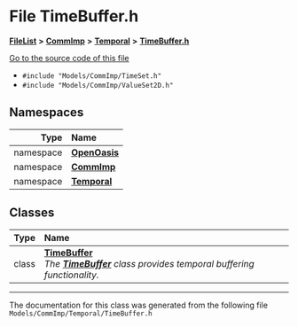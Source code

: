 

# File TimeBuffer.h



[**FileList**](files.md) **>** [**CommImp**](dir_6202b98a8704f42b1ea358646461643f.md) **>** [**Temporal**](dir_ffb56fa5fbb3b89fb2d1e87d90c0c2f7.md) **>** [**TimeBuffer.h**](_time_buffer_8h.md)

[Go to the source code of this file](_time_buffer_8h_source.md)



* `#include "Models/CommImp/TimeSet.h"`
* `#include "Models/CommImp/ValueSet2D.h"`













## Namespaces

| Type | Name |
| ---: | :--- |
| namespace | [**OpenOasis**](namespace_open_oasis.md) <br> |
| namespace | [**CommImp**](namespace_open_oasis_1_1_comm_imp.md) <br> |
| namespace | [**Temporal**](namespace_open_oasis_1_1_comm_imp_1_1_temporal.md) <br> |


## Classes

| Type | Name |
| ---: | :--- |
| class | [**TimeBuffer**](class_open_oasis_1_1_comm_imp_1_1_temporal_1_1_time_buffer.md) <br>_The_ [_**TimeBuffer**_](class_open_oasis_1_1_comm_imp_1_1_temporal_1_1_time_buffer.md) _class provides temporal buffering functionality._ |



















































------------------------------
The documentation for this class was generated from the following file `Models/CommImp/Temporal/TimeBuffer.h`

